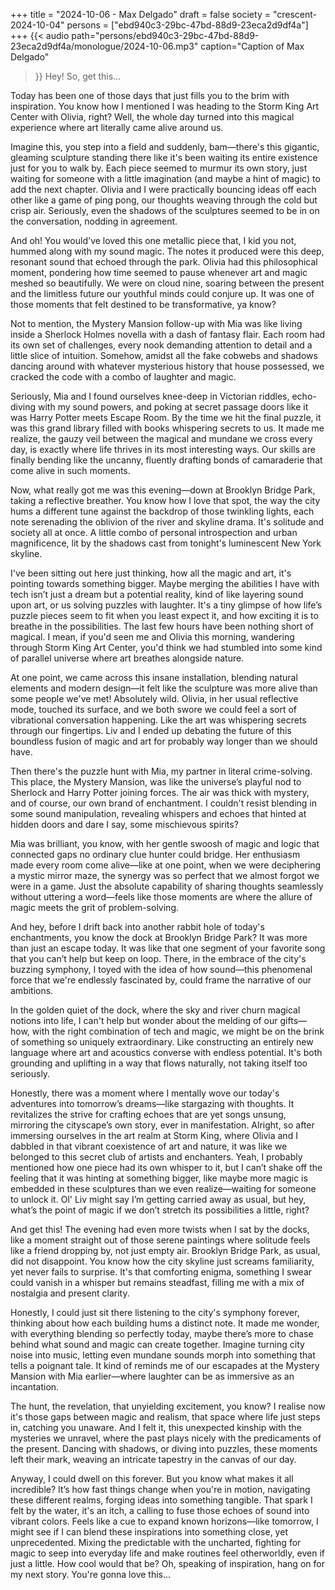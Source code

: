 +++
title = "2024-10-06 - Max Delgado"
draft = false
society = "crescent-2024-10-04"
persons = ["ebd940c3-29bc-47bd-88d9-23eca2d9df4a"]
+++
{{< audio
    path="persons/ebd940c3-29bc-47bd-88d9-23eca2d9df4a/monologue/2024-10-06.mp3" 
    caption="Caption of Max Delgado"
>}}
Hey! So, get this...
  
Today has been one of those days that just fills you to the brim with inspiration. You know how I mentioned I was heading to the Storm King Art Center with Olivia, right? Well, the whole day turned into this magical experience where art literally came alive around us.

Imagine this, you step into a field and suddenly, bam—there's this gigantic, gleaming sculpture standing there like it's been waiting its entire existence just for you to walk by. Each piece seemed to murmur its own story, just waiting for someone with a little imagination (and maybe a hint of magic) to add the next chapter. Olivia and I were practically bouncing ideas off each other like a game of ping pong, our thoughts weaving through the cold but crisp air. Seriously, even the shadows of the sculptures seemed to be in on the conversation, nodding in agreement.

And oh! You would've loved this one metallic piece that, I kid you not, hummed along with my sound magic. The notes it produced were this deep, resonant sound that echoed through the park. Olivia had this philosophical moment, pondering how time seemed to pause whenever art and magic meshed so beautifully. We were on cloud nine, soaring between the present and the limitless future our youthful minds could conjure up. It was one of those moments that felt destined to be transformative, ya know?

Not to mention, the Mystery Mansion follow-up with Mia was like living inside a Sherlock Holmes novella with a dash of fantasy flair. Each room had its own set of challenges, every nook demanding attention to detail and a little slice of intuition. Somehow, amidst all the fake cobwebs and shadows dancing around with whatever mysterious history that house possessed, we cracked the code with a combo of laughter and magic.

Seriously, Mia and I found ourselves knee-deep in Victorian riddles, echo-diving with my sound powers, and poking at secret passage doors like it was Harry Potter meets Escape Room. By the time we hit the final puzzle, it was this grand library filled with books whispering secrets to us. It made me realize, the gauzy veil between the magical and mundane we cross every day, is exactly where life thrives in its most interesting ways. Our skills are finally bending like the uncanny, fluently drafting bonds of camaraderie that come alive in such moments.

Now, what really got me was this evening—down at Brooklyn Bridge Park, taking a reflective breather. You know how I love that spot, the way the city hums a different tune against the backdrop of those twinkling lights, each note serenading the oblivion of the river and skyline drama. It's solitude and society all at once. A little combo of personal introspection and urban magnificence, lit by the shadows cast from tonight's luminescent New York skyline.

I've been sitting out here just thinking, how all the magic and art, it's pointing towards something bigger. Maybe merging the abilities I have with tech isn’t just a dream but a potential reality, kind of like layering sound upon art, or us solving puzzles with laughter. It's a tiny glimpse of how life’s puzzle pieces seem to fit when you least expect it, and how exciting it is to breathe in the possibilities.
 The last few hours have been nothing short of magical. I mean, if you'd seen me and Olivia this morning, wandering through Storm King Art Center, you'd think we had stumbled into some kind of parallel universe where art breathes alongside nature.

At one point, we came across this insane installation, blending natural elements and modern design—it felt like the sculpture was more alive than some people we've met! Absolutely wild. Olivia, in her usual reflective mode, touched its surface, and we both swore we could feel a sort of vibrational conversation happening. Like the art was whispering secrets through our fingertips. Liv and I ended up debating the future of this boundless fusion of magic and art for probably way longer than we should have.

Then there's the puzzle hunt with Mia, my partner in literal crime-solving. This place, the Mystery Mansion, was like the universe’s playful nod to Sherlock and Harry Potter joining forces. The air was thick with mystery, and of course, our own brand of enchantment. I couldn't resist blending in some sound manipulation, revealing whispers and echoes that hinted at hidden doors and dare I say, some mischievous spirits?

Mia was brilliant, you know, with her gentle swoosh of magic and logic that connected gaps no ordinary clue hunter could bridge. Her enthusiasm made every room come alive—like at one point, when we were deciphering a mystic mirror maze, the synergy was so perfect that we almost forgot we were in a game. Just the absolute capability of sharing thoughts seamlessly without uttering a word—feels like those moments are where the allure of magic meets the grit of problem-solving.

And hey, before I drift back into another rabbit hole of today's enchantments, you know the dock at Brooklyn Bridge Park? It was more than just an escape today. It was like that one segment of your favorite song that you can’t help but keep on loop. There, in the embrace of the city's buzzing symphony, I toyed with the idea of how sound—this phenomenal force that we're endlessly fascinated by, could frame the narrative of our ambitions.

In the golden quiet of the dock, where the sky and river churn magical notions into life, I can't help but wonder about the melding of our gifts—how, with the right combination of tech and magic, we might be on the brink of something so uniquely extraordinary. Like constructing an entirely new language where art and acoustics converse with endless potential. It's both grounding and uplifting in a way that flows naturally, not taking itself too seriously.

Honestly, there was a moment where I mentally wove our today's adventures into tomorrow’s dreams—like stargazing with thoughts. It revitalizes the strive for crafting echoes that are yet songs unsung, mirroring the cityscape’s own story, ever in manifestation.
Alright, so after immersing ourselves in the art realm at Storm King, where Olivia and I dabbled in that vibrant coexistence of art and nature, it was like we belonged to this secret club of artists and enchanters. Yeah, I probably mentioned how one piece had its own whisper to it, but I can’t shake off the feeling that it was hinting at something bigger, like maybe more magic is embedded in these sculptures than we even realize—waiting for someone to unlock it. Ol' Liv might say I’m getting carried away as usual, but hey, what’s the point of magic if we don’t stretch its possibilities a little, right?

And get this! The evening had even more twists when I sat by the docks, like a moment straight out of those serene paintings where solitude feels like a friend dropping by, not just empty air. Brooklyn Bridge Park, as usual, did not disappoint. You know how the city skyline just screams familiarity, yet never fails to surprise. It's that comforting enigma, something I swear could vanish in a whisper but remains steadfast, filling me with a mix of nostalgia and present clarity.

Honestly, I could just sit there listening to the city's symphony forever, thinking about how each building hums a distinct note. It made me wonder, with everything blending so perfectly today, maybe there’s more to chase behind what sound and magic can create together. Imagine turning city noise into music, letting even mundane sounds morph into something that tells a poignant tale. It kind of reminds me of our escapades at the Mystery Mansion with Mia earlier—where laughter can be as immersive as an incantation. 

The hunt, the revelation, that unyielding excitement, you know? I realise now it's those gaps between magic and realism, that space where life just steps in, catching you unaware. And I felt it, this unexpected kinship with the mysteries we unravel, where the past plays nicely with the predicaments of the present. Dancing with shadows, or diving into puzzles, these moments left their mark, weaving an intricate tapestry in the canvas of our day.

Anyway, I could dwell on this forever. But you know what makes it all incredible? It’s how fast things change when you're in motion, navigating these different realms, forging ideas into something tangible. That spark I felt by the water, it's an itch, a calling to fuse those echoes of sound into vibrant colors. Feels like a cue to expand known horizons—like tomorrow, I might see if I can blend these inspirations into something close, yet unprecedented. Mixing the predictable with the uncharted, fighting for magic to seep into everyday life and make routines feel otherworldly, even if just a little. How cool would that be?
Oh, speaking of inspiration, hang on for my next story. You're gonna love this...
